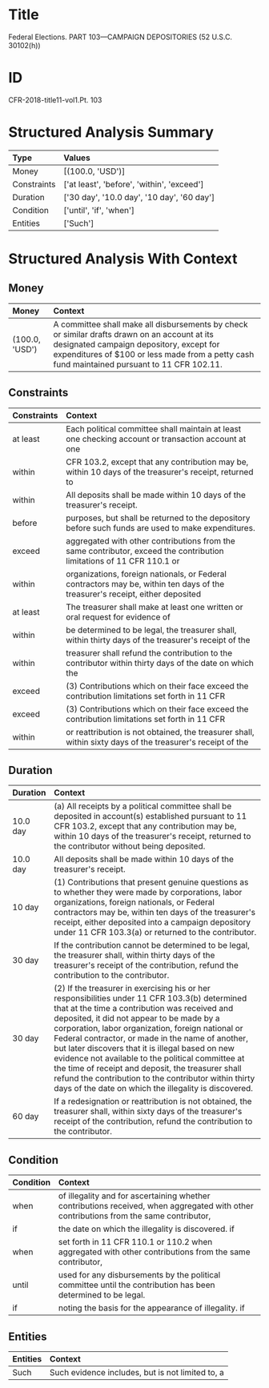 # Title

 Federal Elections. PART 103—CAMPAIGN DEPOSITORIES (52 U.S.C. 30102(h))


# ID

 CFR-2018-title11-vol1.Pt. 103


# Structured Analysis Summary

| Type        | Values                                     |
|:------------|:-------------------------------------------|
| Money       | [(100.0, 'USD')]                           |
| Constraints | ['at least', 'before', 'within', 'exceed'] |
| Duration    | ['30 day', '10.0 day', '10 day', '60 day'] |
| Condition   | ['until', 'if', 'when']                    |
| Entities    | ['Such']                                   |


# Structured Analysis With Context

 


## Money

| Money          | Context                                                                                                                                                                                                                                  |
|:---------------|:-----------------------------------------------------------------------------------------------------------------------------------------------------------------------------------------------------------------------------------------|
| (100.0, 'USD') | A committee shall make all disbursements by check or similar drafts drawn on an account at its designated campaign depository, except for expenditures of $100 or less made from a petty cash fund maintained pursuant to 11 CFR 102.11. |


## Constraints

| Constraints   | Context                                                                                                                       |
|:--------------|:------------------------------------------------------------------------------------------------------------------------------|
| at least      | Each political committee shall maintain  at least one checking account or transaction account at one                          |
| within        | CFR 103.2, except that any contribution may be, within 10 days of the treasurer's receipt, returned to                        |
| within        | All deposits shall be made  within  10 days of the treasurer's receipt.                                                       |
| before        | purposes, but shall be returned to the depository before  such funds are used to make expenditures.                           |
| exceed        | aggregated with other contributions from the same contributor, exceed the contribution limitations of 11 CFR 110.1 or         |
| within        | organizations, foreign nationals, or Federal contractors may be, within ten days of the treasurer's receipt, either deposited |
| at least      | The treasurer shall make  at least one written or oral request for evidence of                                                |
| within        | be determined to be legal, the treasurer shall, within thirty days of the treasurer's receipt of the                          |
| within        | treasurer shall refund the contribution to the contributor within thirty days of the date on which the                        |
| exceed        | (3) Contributions which on their face  exceed the contribution limitations set forth in 11 CFR                                |
| exceed        | (3) Contributions which on their face  exceed the contribution limitations set forth in 11 CFR                                |
| within        | or reattribution is not obtained, the treasurer shall, within sixty days of the treasurer's receipt of the                    |


## Duration

| Duration   | Context                                                                                                                                                                                                                                                                                                                                                                                                                                                                                                                                                                               |
|:-----------|:--------------------------------------------------------------------------------------------------------------------------------------------------------------------------------------------------------------------------------------------------------------------------------------------------------------------------------------------------------------------------------------------------------------------------------------------------------------------------------------------------------------------------------------------------------------------------------------|
| 10.0 day   | (a) All receipts by a political committee shall be deposited in account(s) established pursuant to 11 CFR 103.2, except that any contribution may be, within 10 days of the treasurer's receipt, returned to the contributor without being deposited.                                                                                                                                                                                                                                                                                                                                 |
| 10.0 day   | All deposits shall be made within 10 days of the treasurer's receipt.                                                                                                                                                                                                                                                                                                                                                                                                                                                                                                                 |
| 10 day     | (1) Contributions that present genuine questions as to whether they were made by corporations, labor organizations, foreign nationals, or Federal contractors may be, within ten days of the treasurer's receipt, either deposited into a campaign depository under 11 CFR 103.3(a) or returned to the contributor.                                                                                                                                                                                                                                                                   |
| 30 day     | If the contribution cannot be determined to be legal, the treasurer shall, within thirty days of the treasurer's receipt of the contribution, refund the contribution to the contributor.                                                                                                                                                                                                                                                                                                                                                                                             |
| 30 day     | (2) If the treasurer in exercising his or her responsibilities under 11 CFR 103.3(b) determined that at the time a contribution was received and deposited, it did not appear to be made by a corporation, labor organization, foreign national or Federal contractor, or made in the name of another, but later discovers that it is illegal based on new evidence not available to the political committee at the time of receipt and deposit, the treasurer shall refund the contribution to the contributor within thirty days of the date on which the illegality is discovered. |
| 60 day     | If a redesignation or reattribution is not obtained, the treasurer shall, within sixty days of the treasurer's receipt of the contribution, refund the contribution to the contributor.                                                                                                                                                                                                                                                                                                                                                                                               |


## Condition

| Condition   | Context                                                                                                                                |
|:------------|:---------------------------------------------------------------------------------------------------------------------------------------|
| when        | of illegality and for ascertaining whether contributions received, when aggregated with other contributions from the same contributor, |
| if          | the date on which the illegality is discovered. if                                                                                     |
| when        | set forth in 11 CFR 110.1 or 110.2 when aggregated with other contributions from the same contributor,                                 |
| until       | used for any disbursements by the political committee until  the contribution has been determined to be legal.                         |
| if          | noting the basis for the appearance of illegality. if                                                                                  |


## Entities

| Entities   | Context                                          |
|:-----------|:-------------------------------------------------|
| Such       | Such evidence includes, but is not limited to, a |


